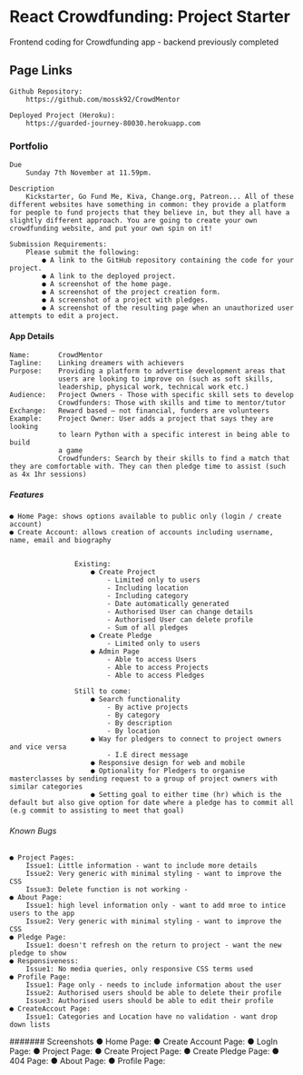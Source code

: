 # React Crowdfunding: Project Starter
Frontend coding for Crowdfunding app - backend previously completed

## Page Links
    Github Repository:
        https://github.com/mossk92/CrowdMentor
    
    Deployed Project (Heroku):
        https://guarded-journey-80030.herokuapp.com

### Portfolio
    Due
        Sunday 7th November at 11.59pm.

    Description
        Kickstarter, Go Fund Me, Kiva, Change.org, Patreon... All of these different websites have something in common: they provide a platform for people to fund projects that they believe in, but they all have a slightly different approach. You are going to create your own crowdfunding website, and put your own spin on it!

    Submission Requirements:
        Please submit the following:
            ● A link to the GitHub repository containing the code for your project.
            ● A link to the deployed project.
            ● A screenshot of the home page.
            ● A screenshot of the project creation form.
            ● A screenshot of a project with pledges.
            ● A screenshot of the resulting page when an unauthorized user attempts to edit a project.

#### App Details
    Name:       CrowdMentor
    Tagline:    Linking dreamers with achievers
    Purpose:    Providing a platform to advertise development areas that 
                users are looking to improve on (such as soft skills, 
                leadership, physical work, technical work etc.)
    Audience:   Project Owners - Those with specific skill sets to develop
                Crowdfunders: Those with skills and time to mentor/tutor
    Exchange:   Reward based – not financial, funders are volunteers
    Example:    Project Owner: User adds a project that says they are looking 
                to learn Python with a specific interest in being able to build 
                a game
                Crowdfunders: Search by their skills to find a match that they are comfortable with. They can then pledge time to assist (such as 4x 1hr sessions)

##### Features
    ● Home Page: shows options available to public only (login / create account)
    ● Create Account: allows creation of accounts including username, name, email and biography


                    Existing:
                        ● Create Project
                            - Limited only to users
                            - Including location
                            - Including category
                            - Date automatically generated
                            - Authorised User can change details
                            - Authorised User can delete profile
                            - Sum of all pledges
                        ● Create Pledge
                            - Limited only to users
                        ● Admin Page
                            - Able to access Users
                            - Able to access Projects
                            - Able to access Pledges       

                    Still to come:
                        ● Search functionality
                            - By active projects
                            - By category
                            - By description
                            - By location
                        ● Way for pledgers to connect to project owners and vice versa
                            - I.E direct message 
                        ● Responsive design for web and mobile
                        ● Optionality for Pledgers to organise masterclasses by sending request to a group of project owners with similar categories
                        ● Setting goal to either time (hr) which is the default but also give option for date where a pledge has to commit all (e.g commit to assisting to meet that goal)

###### Known Bugs
    ● Project Pages: 
        Issue1: Little information - want to include more details
        Issue2: Very generic with minimal styling - want to improve the CSS
        Issue3: Delete function is not working -
    ● About Page: 
        Issue1: high level information only - want to add mroe to intice users to the app
        Issue2: Very generic with minimal styling - want to improve the CSS
    ● Pledge Page: 
        Issue1: doesn't refresh on the return to project - want the new pledge to show
    ● Responsiveness: 
        Issue1: No media queries, only responsive CSS terms used
    ● Profile Page: 
        Issue1: Page only - needs to include information about the user
        Issue2: Authorised users should be able to delete their profile
        Issue3: Authorised users should be able to edit their profile
    ● CreateAccout Page: 
        Issue1: Categories and Location have no validation - want drop down lists


####### Screenshots
    ● Home Page:
    ● Create Account Page:
    ● LogIn Page:
    ● Project Page:
    ● Create Project Page:
    ● Create Pledge Page:
    ● 404 Page:
    ● About Page:
    ● Profile Page:
